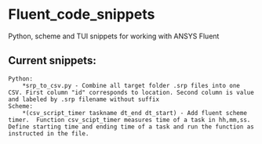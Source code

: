 # Fluent_code_snippets
 Python, scheme and TUI snippets for working with ANSYS Fluent

## Current snippets:
    Python: 
        *srp_to_csv.py - Combine all target folder .srp files into one CSV. First column "id" corresponds to location. Second column is value and labeled by .srp filename without suffix 
    Scheme:
        *(csv_script_timer taskname dt_end dt_start) - Add fluent scheme timer.  Function csv_scipt_timer measures time of a task in hh,mm,ss. Define starting time and ending time of a task and run the function as instructed in the file.